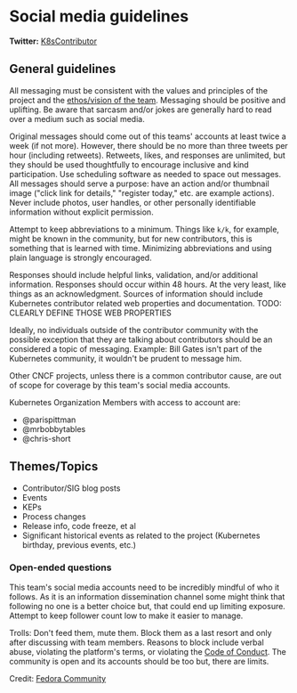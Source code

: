 # Social media guidelines

**Twitter:** [K8sContributor](https://twitter.com/k8scontributors)

## General guidelines

All messaging must be consistent with the values and principles of the project and the [ethos/vision of the team](https://github.com/kubernetes/community/blob/master/communication/marketing-team/CHARTER.md#ethosvision). Messaging should be positive and uplifting. Be aware that sarcasm and/or jokes are generally hard to read over a medium such as social media.

Original messages should come out of this teams' accounts at least twice a week (if not more). However, there should be no more than three tweets per hour (including retweets). Retweets, likes, and responses are unlimited, but they should be used thoughtfully to encourage inclusive and kind participation. Use scheduling software as needed to space out messages. All messages should serve a purpose: have an action and/or thumbnail image ("click link for details," "register today," etc. are example actions). Never include photos, user handles, or other personally identifiable information without explicit permission.

Attempt to keep abbreviations to a minimum. Things like `k/k`, for example, might be known in the community, but for new contributors, this is something that is learned with time. Minimizing abbreviations and using plain language is strongly encouraged.

Responses should include helpful links, validation, and/or additional information. Responses should occur within 48 hours. At the very least, like things as an acknowledgment. Sources of information should include Kubernetes contributor related web properties and documentation. TODO: CLEARLY DEFINE THOSE WEB PROPERTIES

Ideally, no individuals outside of the contributor community with the possible exception that they are talking about contributors should be an considered a topic of messaging. Example: Bill Gates isn't part of the Kubernetes community, it wouldn't be prudent to message him.

Other CNCF projects, unless there is a common contributor cause, are out of scope for coverage by this team's social media accounts.

Kubernetes Organization Members with access to account are:
- @parispittman
- @mrbobbytables
- @chris-short

## Themes/Topics

- Contributor/SIG blog posts
- Events
- KEPs
- Process changes
- Release info, code freeze, et al
- Significant historical events as related to the project (Kubernetes birthday, previous events, etc.)

### Open-ended questions

This team's social media accounts need to be incredibly mindful of who it follows. As it is an information dissemination channel some might think that following no one is a better choice but, that could end up limiting exposure. Attempt to keep follower count low to make it easier to manage.

Trolls: Don't feed them, mute them. Block them as a last resort and only after discussing with team members. Reasons to block include verbal abuse, violating the platform's terms, or violating the [Code of Conduct](https://github.com/kubernetes/community/blob/master/code-of-conduct.md). The community is open and its accounts should be too but, there are limits.

Credit: [Fedora Community](https://fedoraproject.org/wiki/Marketing)
